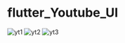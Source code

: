 # flutter_Youtube_UI

![yt1](https://user-images.githubusercontent.com/80779458/127547437-22d0266f-980f-4483-b9f7-7ef96d790599.jpg)
![yt2](https://user-images.githubusercontent.com/80779458/127547889-95b40dba-dd09-4a25-a629-242be548eb28.jpg)
![yt3](https://user-images.githubusercontent.com/80779458/127548022-42c8ec93-a1d9-456d-a783-5f2d7f1356e0.jpg)

